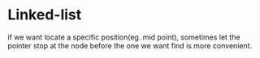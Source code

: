 # Linked-list

if we want locate a specific position(eg. mid point), sometimes let the pointer stop at the node before the one we want find is more convenient.
